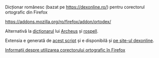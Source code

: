 Dicționar românesc (bazat pe https://dexonline.ro/) pentru corectorul ortografic din Firefox

https://addons.mozilla.org/ro/firefox/addon/ortodex/

Alternativă la [dicționarul](https://addons.mozilla.org/ro/firefox/addon/romanian-spellchecking-diction/) lui [Archeus](https://www.archeus.ro/) și [rospell](https://rospell.wordpress.com/).

Extensia e generată de [acest script](https://github.com/dexonline/dexonline/blob/master/tools/rebuildFirefoxSpellChecker.php) și e disponibilă și [pe site-ul dexonline](https://dexonline.ro/static/download/dex-ff.xpi).

[Informații despre utilizarea corectorului ortografic în Firefox](https://support.mozilla.org/ro/kb/Utilizarea-corectorului-ortografic)
